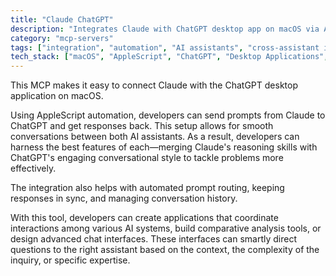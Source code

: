 ```yaml
---
title: "Claude ChatGPT"
description: "Integrates Claude with ChatGPT desktop app on macOS via AppleScript for cross-assistant interactions and conversation management."
category: "mcp-servers"
tags: ["integration", "automation", "AI assistants", "cross-assistant interaction", "workflow management"]
tech_stack: ["macOS", "AppleScript", "ChatGPT", "Desktop Applications", "AI"]
---
```


This MCP makes it easy to connect Claude with the ChatGPT desktop application on macOS. 

Using AppleScript automation, developers can send prompts from Claude to ChatGPT and get responses back. This setup allows for smooth conversations between both AI assistants. As a result, developers can harness the best features of each—merging Claude's reasoning skills with ChatGPT's engaging conversational style to tackle problems more effectively.

The integration also helps with automated prompt routing, keeping responses in sync, and managing conversation history. 

With this tool, developers can create applications that coordinate interactions among various AI systems, build comparative analysis tools, or design advanced chat interfaces. These interfaces can smartly direct questions to the right assistant based on the context, the complexity of the inquiry, or specific expertise.